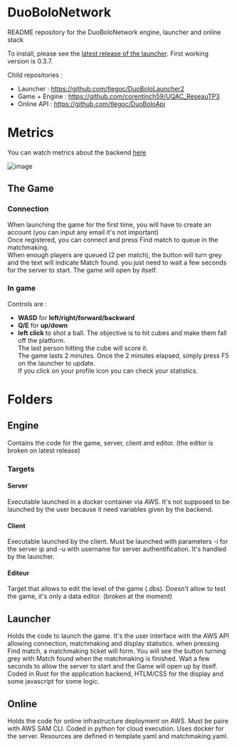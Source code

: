 # DuoBoloNetwork
README repository for the DuoBoloNetwork engine, launcher and online stack

To install, please see the [latest release of the launcher](https://github.com/tlegoc/DuoBoloLauncher2/releases). First working version is 0.3.7.

Child repositories :

- Launcher : https://github.com/tlegoc/DuoBoloLauncher2
- Game + Engine : https://github.com/corentinch59/UQAC_ReseauTP3
- Online API : https://github.com/tlegoc/DuoBoloApi

# Metrics

You can watch metrics about the backend [here](https://cloudwatch.amazonaws.com/dashboard.html?dashboard=DuoBoloNetworkDashboard&context=eyJSIjoidXMtZWFzdC0xIiwiRCI6ImN3LWRiLTc2MTI3MjcwMjcwNiIsIlUiOiJ1cy1lYXN0LTFfMU12UTZZT1pkIiwiQyI6IjZqZTc3MGk0b3F1MzFrbGg4OGI2bnZvbm42IiwiSSI6InVzLWVhc3QtMTo3ZTVhMDIwOS03ZDI2LTRkOWItYjI1OS0zNjFhMjRiYWNhNjUiLCJNIjoiUHVibGljIn0=)

![image](https://github.com/user-attachments/assets/03774c29-e059-46c6-9647-b67002e443f9)

## The Game

### Connection
When launching the game for the first time, you will have to create an account (you can input any email it's not important)  
Once registered, you can connect and press Find match to queue in the matchmaking.  
When enough players are queued (2 per match), the button will turn grey and the text will indicate Match found. you just need to wait a few seconds for the server to start. The game will open by itself.  
### In game
Controls are :
- **WASD** for **left/right/forward/backward**  
- **Q/E** for **up/down**
- **left click** to shot a ball.
The objective is to hit cubes and make them fall off the platform.  
The last person hitting the cube will score it.  
The game lasts 2 minutes.
Once the 2 minutes elapsed, simply press F5 on the launcher to update.  
If you click on your profile icon you can check your statistics.

# Folders

## Engine

Contains the code for the game, server, client and editor. (the editor is broken on latest release)

### Targets
#### Server

Executable launched in a docker container via AWS. It's not supposed to be launched by the user because it need variables given by the backend.

#### Client

Executable launched by the client. Must be launched with parameters -i for the server ip and -u with username for server authentification. It's handled by the launcher.

#### Editeur

Target that allows to edit the level of the game (.dbs). Doesn't allow to test the game, it's only a data editor. (broken at the moment)

## Launcher

Holds the code to launch the game. It's the user interface with the AWS API allowing connection, matchmaking and display statistics. when pressing Find match, a matchmaking ticket will form. You will see the button turning grey with Match found when the matchmaking is finished. Wait a few seconds to allow the server to start and the Game will open up by itself. Coded in Rust for the application backend, HTLM/CSS for the display and some javascript for some logic.

## Online

Holds the code for online infrastructure deployment on AWS. Must be paire with AWS SAM CLI.
Coded in python for cloud execution. Uses docker for the server. Resources are defined in template.yaml and matchmaking.yaml.
